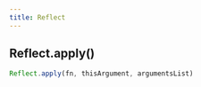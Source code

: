 ```yaml
---
title: Reflect
---
```


## Reflect.apply()

``` javascript
Reflect.apply(fn, thisArgument, argumentsList)
```

##
